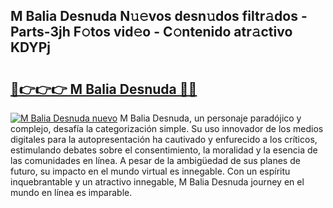 ## M Balia Desnuda N𝚞𝚎vos desn𝚞dos filtr𝚊dos - Parts-3jh F𝚘tos vid𝚎o - C𝚘ntenido atr𝚊ctivo KDYPj

# <h2><a href="http://mban98.tromn.icu/?c=M+Balia+Desnuda">🔗👉👉👉 M Balia Desnuda 🔗🔗</a></h2>

[![M Balia Desnuda nuevo](https://i.imgur.com/pEAQMta.gif)](http://mban98.tromn.icu/?c=M+Balia+Desnuda)
M Balia Desnuda, un personaje paradójico y complejo, desafía la categorización simple. Su uso innovador de los medios digitales para la autopresentación ha cautivado y enfurecido a los críticos, estimulando debates sobre el consentimiento, la moralidad y la esencia de las comunidades en línea. A pesar de la ambigüedad de sus planes de futuro, su impacto en el mundo virtual es innegable. Con un espíritu inquebrantable y un atractivo innegable, M Balia Desnuda journey en el mundo en línea es imparable.
